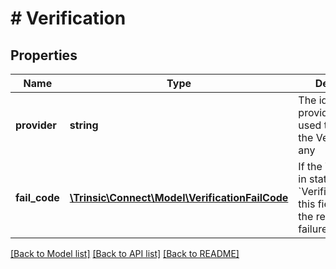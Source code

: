 # # Verification

## Properties

Name | Type | Description | Notes
------------ | ------------- | ------------- | -------------
**provider** | **string** | The identity provider that was used to perform the Verification, if any | [optional]
**fail_code** | [**\Trinsic\Connect\Model\VerificationFailCode**](VerificationFailCode.md) | If the Verification is in state &#x60;VerificationFailed&#x60;, this field contains the reason for failure | [optional]

[[Back to Model list]](../../README.md#models) [[Back to API list]](../../README.md#endpoints) [[Back to README]](../../README.md)
